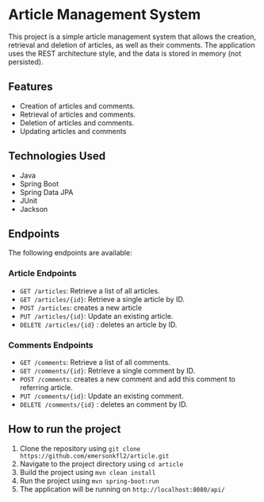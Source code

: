 # Article Management System
This project is a simple article management system that allows the creation, retrieval and deletion of articles, as well as their comments. The application uses the REST architecture style, and the data is stored in memory (not persisted).

## Features
- Creation of articles and comments.
- Retrieval of articles and comments.
- Deletion of articles and comments.
- Updating articles and comments
## Technologies Used
- Java
- Spring Boot
- Spring Data JPA
- JUnit
- Jackson

## Endpoints
The following endpoints are available:

### Article Endpoints
- `GET /articles`: Retrieve a list of all articles.
- `GET /articles/{id}`: Retrieve a single article by ID.
- `POST /articles`: creates a new article
- `PUT /articles/{id}`: Update an existing article.
- `DELETE /articles/{id}` : deletes an article by ID.
### Comments Endpoints
- `GET /comments`: Retrieve a list of all comments.
- `GET /comments/{id}`: Retrieve a single comment by ID.
- `POST /comments`: creates a new comment and add this comment to referring article.
- `PUT /comments/{id}`: Update an existing comment.
- `DELETE /comments/{id}` : deletes an comment by ID.

## How to run the project
1. Clone the repository using `git clone https://github.com/emersonkfl2/article.git`
2. Navigate to the project directory using `cd article`
3. Build the project using `mvn clean install`
4. Run the project using `mvn spring-boot:run`
5. The application will be running on `http://localhost:8080/api/`


